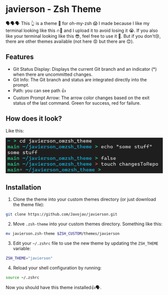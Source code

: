 # javierson - Zsh Theme

🗣️🗣️🗣️ This 👆 is a theme 🤑 for oh-my-zsh 😱 I made because I like my terminal looking like this 🔥💯 and I upload it to avoid losing it 😭. If you also like your terminal looking like this 😎, feel free to use it 🤙. But if you don't😢, there are other themes available (not here 😡 but there are 😊).

## Features

- Git Status Display: Displays the current Git branch and an indicator (*) when there are uncommitted changes. 
- Git Info: The Git branch and status are integrated directly into the prompt.
- Path: you can see path 👍
- Custom Prompt Arrow: The arrow color changes based on the exit status of the last command. Green for success, red for failure.

## How does it look?
Like this:

![image](./picture.png)

## Installation
1. Clone the theme into your custom themes directory (or just download the theme file):
```bash
git clone https://github.com/Javojav/javierson.git 
```


2. Move `.zsh-theme` into your custom themes directory. Something like this:
```bash
mv javierson.zsh-theme $ZSH_CUSTOM/themes/javierson
```

3. Edit your `~/.zshrc` file to use the new theme by updating the `ZSH_THEME` variable:
```bash
ZSH_THEME="javierson"
```

4. Reload your shell configuration by running:
```bash
source ~/.zshrc
```

Now you should have this theme installed👍🗣️.
